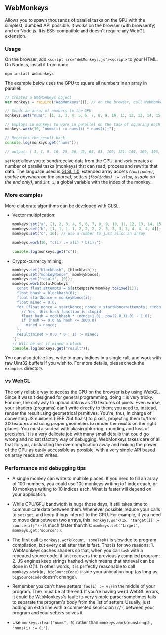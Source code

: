 ## WebMonkeys

Allows you to spawn thousands of parallel tasks on the GPU with the simplest, dumbest API possible. It works on the browser (with browserify) and on Node.js. It is ES5-compatible and doesn't require any WebGL extension.

### Usage

On the browser, add `<script src="WebMonkeys.js"><script>` to your HTML. On Node.js, install it from npm:

    npm install webmonkeys

The example below uses the GPU to square all numbers in an array in parallel:

```javascript
// Creates a WebMonkeys object
var monkeys = require("WebMonkeys")(); // on the browser, call WebMonkeys() instead

// Sends an array of numbers to the GPU
monkeys.set("nums", [1, 2, 3, 4, 5, 6, 7, 8, 9, 10, 11, 12, 13, 14, 15, 16]);

// Employs 16 monkeys to work in parallel on the task of squaring each number
monkeys.work(16, "nums(i) := nums(i) * nums(i);");

// Receives the result back
console.log(monkeys.get("nums"));

// output: [ 1, 4, 9, 16, 25, 36, 49, 64, 81, 100, 121, 144, 169, 196, 225, 256 ]
```

`set`/`get` allow you to send/receive data from the GPU, and `work` creates a number of parallel tasks (monkeys) that can read, process and rewrite that data. The language used is [GLSL 1.0](https://www.khronos.org/files/webgl/webgl-reference-card-1_0.pdf), extended array access *(`foo(index)`, usable anywhere on the source)*, setters *(`foo(index) := value`, usable on the end only)*, and `int i`, a global variable with the index of the monkey. 

### More examples

More elaborate algorithms can be developed with GLSL.

- Vector multiplication:

    ```JavaScript
    monkeys.set("a", [1, 2, 3, 4, 5, 6, 7, 8, 9, 10, 11, 12, 13, 14, 15, 16]);
    monkeys.set("b", [1, 1, 1, 1, 2, 2, 2, 2, 3, 3, 3, 3, 4, 4, 4, 4]);
    monkeys.set("c", 16); // use a number to just alloc an array

    monkeys.work(16, "c(i) := a(i) * b(i);");

    console.log(monkeys.get("c"));
    ```


- Crypto-currency mining:

    ```JavaScript
    monkeys.set("blockhash", [blockhash]);
    monkeys.set("monkeyNonce", monkeyNonce);
    monkeys.set("result", [0]);
    monkeys.work(totalMonkeys, `
      const float attempts = ${attemptsPerMonkey.toFixed(1)};
      float bhash = blockhash(0);
      float startNonce = monkeyNonce(i);
      float mined = 0.0;
      for (float nonce = startNonce; nonce < startNonce+attempts; ++nonce){
        // Yes, this hash function is stupid
        float hash = mod(bhash * (nonce+1.0), pow(2.0,31.0) - 1.0);
        if (hash >= 0.0 && hash <= 3000.0)
          mined = nonce;
      };
      result(mined > 0.0 ? 0 : 1) := mined;
    `);
    // Will be set if mined a block
    console.log(monkeys.get("result"));
    ```

You can also define libs, write to many indices in a single call, and work with raw Uint32 buffers if you wish to. For more details, please check the [`examples`](https://github.com/MaiaVictor/WebMonkeys/tree/master/examples) directory.

### vs WebGL

The only reliable way to access the GPU on the browser is by using WebGL. Since it wasn't designed for general programming, doing it is very tricky. For one, the only way to upload data is as 2D textures of pixels. Even worse, your shaders (programs) can't write directly to them; you need to, instead, render the result using geometrical primitives. You're, thus, in charge of converting JS numbers (IEEE 754 floats) to pixels, projecting them to/from 2D textures and using proper geometries to render the results on the right places. You must also deal with aliasing/blurring, rounding, and loss of precision. It is a very delicate job with many small details that could go wrong and no satisfactory way of debugging. WebMonkeys takes care of all that for you, abstracting the overcomplication away and making the power of the GPU as easily accessible as possible, with a very simple API based on array reads and writes.

### Performance and debugging tips

- A single monkey can write to multiple places. If you need to fill an array of 100 numbers, you could use 100 monkeys writing to 1 index each, or 10 monkeys writing to 10 indices each. What is faster will depend on your application.

- While CPU/GPU bandwidth is huge those days, it still takes time to communicate data between them. Whenever possible, reduce your calls to `set/get`, and keep things internal to the GPU. For example, if you need to move data between two arrays, this: `monkeys.work(16, "target(i) := source(i);")` - is much faster than this: `monkeys.set("target", monkeys.get("source"))`.

- The first call to `monkeys.work(count, someTask)` is slow due to program compilation, but every call after that is fast. That is for two reasons: 1. WebMonkeys caches shaders so that, when you call `task` with a repeated source code, it just recovers the previously compiled program; 2. JS engines keep strings hashed, which means that retrieval can be done in O(1). In other words, it is perfectly reasonable to call `monkeys.work(n, bigSourceCode)` inside your animation loop (as long as `bigSourceCode` doesn't change).

- Remember you can't have setters (`foo(i) := v;`) in the middle of your program. They must be at the end. If you're having weird WebGL errors, it could be WebMonkeys's fault: its very simple parser sometimes fails to separate the program's body from the list of setters. Usually, just adding an extra line with a commented semicolon (`//;`) between your program and your setters solves it.

- Use `monkeys.clear("nums", 0)` rather than `monkeys.work(numsLength, "nums(i) := 0;")`.
